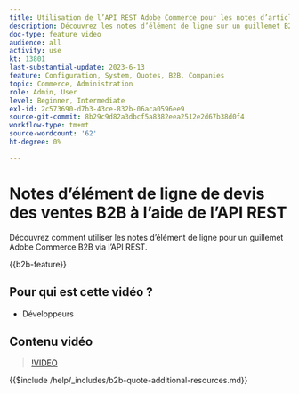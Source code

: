 ```yaml
---
title: Utilisation de l’API REST Adobe Commerce pour les notes d’article
description: Découvrez les notes d’élément de ligne sur un guillemet B2B dans Adobe Commerce à l’aide de l’API REST
doc-type: feature video
audience: all
activity: use
kt: 13801
last-substantial-update: 2023-6-13
feature: Configuration, System, Quotes, B2B, Companies
topic: Commerce, Administration
role: Admin, User
level: Beginner, Intermediate
exl-id: 2c573690-d7b3-43ce-832b-06aca0596ee9
source-git-commit: 8b29c9d82a3dbcf5a8382eea2512e2d67b38d0f4
workflow-type: tm+mt
source-wordcount: '62'
ht-degree: 0%

---
```


# Notes d’élément de ligne de devis des ventes B2B à l’aide de l’API REST

Découvrez comment utiliser les notes d’élément de ligne pour un guillemet Adobe Commerce B2B via l’API REST.

{{b2b-feature}}

## Pour qui est cette vidéo ?

- Développeurs

## Contenu vidéo

>[!VIDEO](https://video.tv.adobe.com/v/3420418?learn=on)

{{$include /help/_includes/b2b-quote-additional-resources.md}}
